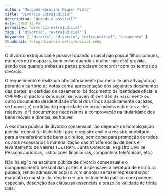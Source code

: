 ```yaml
---
author: "Morgana Karolini Miguel Pinto"
title: "Divórcio Extrajudicial"
description: "Quando é possível?"
date: 2022-12-05
permalink: "divorcio-extrajudicial"
tags: [ "divorcio", "extrajudicial" ]
keywords: [ "direito", "divorcio", "extrajudicial", "casamento" ]
thumbnail: /blog/divorcio-extrajudicial.webp
---
```


O divórcio extrajudicial é possível quando o casal não possui filhos comuns, menores ou incapazes, bem como quando a
mulher não está gravida, sendo que quando ambas as partes precisam concordar com os termos do divórcio.

O requerimento é realizado obrigatoriamente por meio de um advogado(a) perante o cartório de notas com a apresentação
dos seguintes documentos das partes: a) certidão de casamento; b) documento de identidade oficial e CPF/MF; c) pacto
antenupcial, se houver; d) certidão de nascimento ou outro documento de identidade oficial dos filhos absolutamente
capazes, se houver; e) certidão de propriedade de bens imóveis e direitos a eles relativos; e f) documentos necessários
à comprovação da titularidade dos bens móveis e direitos, se houver.

A escritura pública de divórcio consensual não depende de homologação judicial e constitui título hábil para o registro
civil e o registro imobiliário, para a transferência de bens e direitos, bem como para promoção de todos os atos
necessários à materialização das transferências de bens e levantamento de valores (DETRAN, Junta Comercial, Registro
Civil de Pessoas Jurídicas, instituições financeiras, companhias telefônicas, etc.)

Não há sigilo na escritura pública de divórcio consensual e o comparecimento pessoal das partes é dispensável à
lavratura de escritura pública, sendo admissível ao(s) divorciando(s) se fazer representar por mandatário constituído,
desde que por instrumento público com poderes especiais, descrição das cláusulas essenciais e prazo de validade de
trinta dias.
